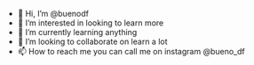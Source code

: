 - 👋 Hi, I’m @buenodf
- 👀 I’m interested in looking to learn more
- 🌱 I’m currently learning anything
- 💞️ I’m looking to collaborate on learn a lot
- 📫 How to reach me you can call me on instagram @bueno_df

<!---
buenodf/buenodf is a ✨ special ✨ repository because its `README.md` (this file) appears on your GitHub profile.
You can click the Preview link to take a look at your changes.
--->
